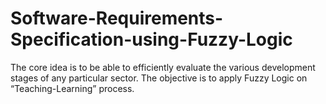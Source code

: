 # Software-Requirements-Specification-using-Fuzzy-Logic
The core idea is to be able to efficiently evaluate the various development stages of any particular sector. The objective is to apply Fuzzy Logic on “Teaching-Learning” process.
